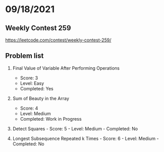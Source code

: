 # 09/18/2021

## Weekly Contest 259

https://leetcode.com/contest/weekly-contest-259/

## Problem list

1. Final Value of Variable After Performing Operations
	- Score: 3
	- Level: Easy
	- Completed: Yes

2. Sum of Beauty in the Array
	- Score: 4
	- Level: Medium
	- Completed: Work in Progress

3. Detect Squares
        - Score: 5
        - Level: Medium
        - Completed: No

4. Longest Subsequence Repeated k Times
        - Score: 6
        - Level: Medium
        - Completed: No
